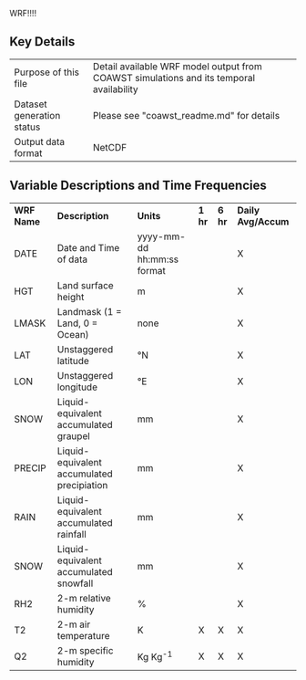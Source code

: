 WRF!!!!
## Key Details

| | |
|:-----|:-----|
| Purpose of this file | Detail available WRF model output from COAWST simulations and its temporal availability |
| Dataset generation status | Please see "coawst_readme.md" for details |
| Output data format | NetCDF |

## Variable Descriptions and Time Frequencies

| | | | | | |
|:-----|:-----|:-----|:-----|:-----|:-----|
| **WRF Name** | **Description** | **Units** |  **1 hr** | **6 hr** | **Daily Avg/Accum** | **Monthly Avg/Accum** |
| DATE | Date and Time of data | yyyy-mm-dd hh:mm:ss format |   |   | X | X |
| HGT | Land surface height | m |   |   | X | X |
| LMASK | Landmask (1 = Land, 0 = Ocean) | none |   |   | X | X |
| LAT | Unstaggered latitude | °N |   |   | X | X |
| LON | Unstaggered longitude | °E |   |   | X | X |
| SNOW | Liquid-equivalent accumulated graupel | mm |   |   | X | X |
| PRECIP | Liquid-equivalent accumulated precipiation | mm |   |   | X | X |
| RAIN | Liquid-equivalent accumulated rainfall | mm |   |   | X | X |
| SNOW | Liquid-equivalent accumulated snowfall | mm |   |   | X | X |
| RH2 | 2-m relative humidity | % |   |   | X | X |
| T2 | 2-m air temperature | K | X | X | X | X |
| Q2 | 2-m specific humidity | Kg Kg<sup>-1</sup> | X | X | X | X |
